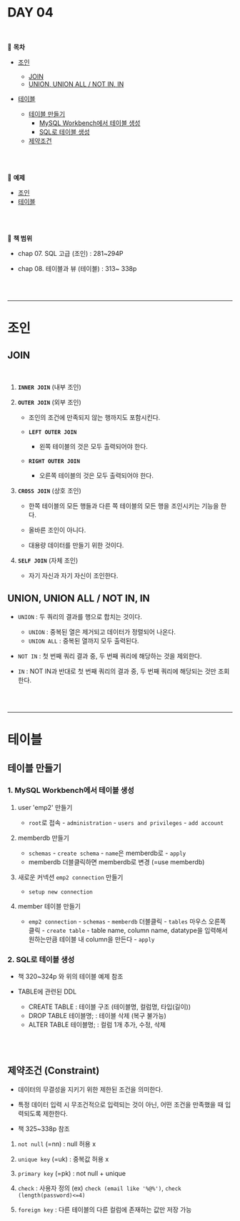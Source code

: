 # DAY 04

<br>

:milky_way: **목차**

- [조인](#조인)
  - [JOIN](#join)
  - [UNION, UNION ALL / NOT IN, IN](#union-union-all--not-in-in)

- [테이블](#테이블)
  - [테이블 만들기](#테이블-만들기)
    - [MySQL Workbench에서 테이블 생성](#1-mysql-workbench에서-테이블-생성)
    - [SQL로 테이블 생성](#2-sql로-테이블-생성)
  - [제약조건](#제약조건-constraint)

<br>

<br>



:milky_way: **예제**

-  [조인](./day_04_1.sql)
-  [테이블](./day_04_2.sql)

<br>

<br>



:milky_way: **책 범위**

- chap 07. SQL 고급 (조인)  : 281~294P

- chap 08. 테이블과 뷰 (테이블) : 313~ 338p

<br>

<br>

---
# 조인
## JOIN 

<br>

1. **`INNER JOIN`** (내부 조인)

2. **`OUTER JOIN`** (외부 조인)
   - 조인의 조건에 만족되지 않는 행까지도 포함시킨다. 

   - **`LEFT OUTER JOIN`** 
     - 왼쪽 테이블의 것은 모두 출력되어야 한다.

   - **`RIGHT OUTER JOIN`** 
     - 오른쪽 테이블의 것은 모두 출력되어야 한다.

3. **`CROSS JOIN`** (상호 조인)
   - 한쪽 테이블의 모든 행들과 다른 쪽 테이블의 모든 행을 조인시키는 기능을 한다.

   - 올바른 조인이 아니다.

   - 대용량 데이터를 만들기 위한 것이다.

4. **`SELF JOIN`** (자체 조인)
   - 자기 자신과 자기 자신이 조인한다.



## UNION, UNION ALL / NOT IN, IN

- `UNION` : 두 쿼리의 결과를 행으로 합치는 것이다.
  - `UNION`  : 중복된 열은 제거되고 데이터가 정렬되어 나온다.
  - `UNION ALL` : 중복된 열까지 모두 출력된다.

- `NOT IN` : 첫 번째 쿼리 결과 중, 두 번째 쿼리에 해당하는 것을 제외한다.
- `IN` : NOT IN과 반대로 첫 번째 쿼리의 결과 중, 두 번째 쿼리에 해당되는 것만 조회한다.

<br>

<br>



---

# 테이블

## 테이블 만들기 

### 1. MySQL Workbench에서 테이블 생성 

1. user 'emp2' 만들기 
   - `root`로 접속 - `administration` - `users and privileges` - `add account`

2. memberdb 만들기
   - `schemas`  - `create schema` - `name`은 memberdb로  - `apply` 
   - memberdb 더블클릭하면 memberdb로 변경 (=use memberdb)

3. 새로운 커넥션 `emp2 connection` 만들기

   - `setup new connection` 

4. member 테이블 만들기

   - `emp2 connection` - `schemas` - `memberdb` 더블클릭 - `tables` 마우스 오른쪽 클릭 - `create table`  - table name, column name, datatype을 입력해서 원하는만큼 테이블 내 column을 만든다 -  `apply`



### 2. SQL로 테이블 생성

- 책 320~324p 와 위의 테이블 예제 참조 

- TABLE에 관련된 DDL
  - CREATE TABLE : 테이블 구조 (테이블명, 컬럼명, 타입(길이))
  - DROP TABLE 테이블명; : 테이블 삭제 (복구 불가능)
  - ALTER TABLE 테이블명; : 컬럼 1개 추가, 수정, 삭제 

<br>

<br>

## 제약조건 (Constraint)

- 데이터의 무결성을 지키기 위한 제한된 조건을 의미한다.
- 특정 데이터 입력 시 무조건적으로 입력되는 것이 아닌, 어떤 조건을 만족했을 때 입력되도록 제한한다.

- 책 325~338p 참조



1. `not null` (=nn) : null 허용 x 

2. `unique key` (=uk) : 중복값 허용 x
3. `primary key` (=pk) : not null + unique
4. `check` : 사용자 정의 (ex) `check (email like '%@%')`, `check (length(password)<=4)`
5. `foreign key` : 다른 테이블의 다른 컬럼에 존재하는 값만 저장 가능

